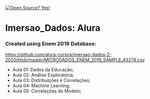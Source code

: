 [![Open Source? Yes!](https://badgen.net/badge/Open%20Source%20%3F/Yes%21/blue?icon=github)](https://github.com/Naereen/badges/)

# Imersao_Dados: Alura

### Created using Enem 2019 Database: 

https://github.com/alura-cursos/imersao-dados-2-2020/blob/master/MICRODADOS_ENEM_2019_SAMPLE_43278.csv 

- Aula 01: Dados da Educação;
- Aula 02: Análise Exploratória;
- Aula 03: Distribuições e Correlações;
- Aula 04: Machine Learning;
- Aula 05: Correlações do Modelo;
